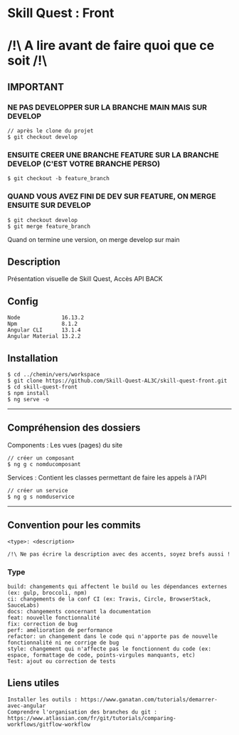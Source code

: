 # Skill Quest : Front
# /!\ A lire avant de faire quoi que ce soit /!\
## IMPORTANT
### NE PAS DEVELOPPER SUR LA BRANCHE MAIN MAIS SUR DEVELOP
```
// après le clone du projet
$ git checkout develop
```
### ENSUITE CREER UNE BRANCHE FEATURE SUR LA BRANCHE DEVELOP (C'EST VOTRE BRANCHE PERSO)
```
$ git checkout -b feature_branch
```
### QUAND VOUS AVEZ FINI DE DEV SUR FEATURE, ON MERGE ENSUITE SUR DEVELOP
```
$ git checkout develop
$ git merge feature_branch
```
Quand on termine une version, on merge develop sur main

## Description
Présentation visuelle de Skill Quest, Accès API BACK
## Config
```
Node             16.13.2
Npm              8.1.2
Angular CLI      13.1.4 
Angular Material 13.2.2
```
## Installation
```
$ cd ../chemin/vers/workspace
$ git clone https://github.com/Skill-Quest-AL3C/skill-quest-front.git
$ cd skill-quest-front
$ npm install
$ ng serve -o
```
***
## Compréhension des dossiers
Components : Les vues (pages) du site
```
// créer un composant
$ ng g c nomducomposant
```
Services : Contient les classes permettant de faire les appels à l'API
```
// créer un service
$ ng g s nomduservice
```
***
## Convention pour les commits
```
<type>: <description>

/!\ Ne pas écrire la description avec des accents, soyez brefs aussi !
```
### Type
```
build: changements qui affectent le build ou les dépendances externes (ex: gulp, broccoli, npm)
ci: changements de la conf CI (ex: Travis, Circle, BrowserStack, SauceLabs)
docs: changements concernant la documentation
feat: nouvelle fonctionnalité
fix: correction de bug
perf: amélioration de performance
refactor: un changement dans le code qui n'apporte pas de nouvelle fonctionnalité ni ne corrige de bug
style: changement qui n'affecte pas le fonctionnent du code (ex: espace, formattage de code, points-virgules manquants, etc)
Test: ajout ou correction de tests
```
## Liens utiles
```
Installer les outils : https://www.ganatan.com/tutorials/demarrer-avec-angular
Comprendre l'organisation des branches du git : https://www.atlassian.com/fr/git/tutorials/comparing-workflows/gitflow-workflow
```
